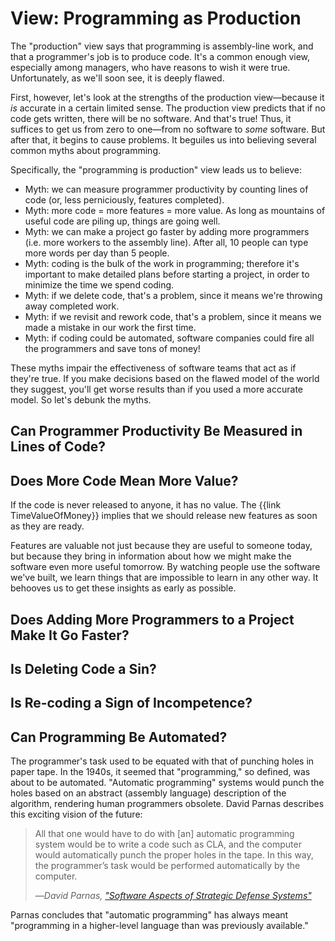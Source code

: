 # View: Programming as Production

The "production" view says that programming is assembly-line work, and that a programmer's job is to produce code. It's a common enough view, especially among managers, who have reasons to wish it were true. Unfortunately, as we'll soon see, it is deeply flawed.

<!--
- The "More" frame: no code means no software, some code means some software. So more code must mean more software.
-->

First, however, let's look at the strengths of the production view—because it *is* accurate in a certain limited sense. The production view predicts that if no code gets written, there will be no software. And that's true! Thus, it suffices to get us from zero to one—from no software to *some* software. But after that, it begins to cause problems. It beguiles us into believing several common myths about programming.

Specifically, the "programming is production" view leads us to believe:

- Myth: we can measure programmer productivity by counting lines of code (or, less perniciously, features completed).
- Myth: more code = more features = more value. As long as mountains of useful code are piling up, things are going well.
- Myth: we can make a project go faster by adding more programmers (i.e. more workers to the assembly line). After all, 10 people can type more words per day than 5 people.
- Myth: coding is the bulk of the work in programming; therefore it's important to make detailed plans before starting a project, in order to minimize the time we spend coding.
- Myth: if we delete code, that's a problem, since it means we're throwing away completed work.
- Myth: if we revisit and rework code, that's a problem, since it means we made a mistake in our work the first time.
- Myth: if coding could be automated, software companies could fire all the programmers and save tons of money!

These myths impair the effectiveness of software teams that act as if they're true. If you make decisions based on the flawed model of the world they suggest, you'll get worse results than if you used a more accurate model. So let's debunk the myths.

## Can Programmer Productivity Be Measured in Lines of Code?

## Does More Code Mean More Value?

If the code is never released to anyone, it has no value. The {{link TimeValueOfMoney}} implies that we should release new features as soon as they are ready.

Features are valuable not just because they are useful to someone today, but because they bring in information about how we might make the software even more useful tomorrow. By watching people use the software we've built, we learn things that are impossible to learn in any other way. It behooves us to get these insights as early as possible.

## Does Adding More Programmers to a Project Make It Go Faster?

## Is Deleting Code a Sin?

## Is Re-coding a Sign of Incompetence?

## Can Programming Be Automated?

The programmer's task used to be equated with that of punching holes in paper tape. In the 1940s, it seemed that "programming," so defined, was about to be automated. "Automatic programming" systems would punch the holes based on an abstract (assembly language) description of the algorithm, rendering human programmers obsolete. David Parnas describes this exciting vision of the future:

> All that one would have to do with [an] automatic programming system would be to write a code such as CLA, and the computer would automatically punch the proper holes in the tape. In this way, the programmer’s task would be performed automatically by the computer.
>
> —<cite>David Parnas, ["Software Aspects of Strategic Defense Systems"](https://web.stanford.edu/class/cs99r/readings/parnas1.pdf)</cite>

Parnas concludes that "automatic programming" has always meant "programming in a higher-level language than was previously available."

<!--

Common as the production view is, it doesn't account for a bunch of observations about programming.



If we see programming as producing code, then {{link TestDrivenDevelopment}} makes no sense. Writing automated tests in addition to production code means you have to write approximately twice as many lines to produce a given feature. GeePaw Hill calls this mistaken view the [lump of coding fallacy](https://www.geepawhill.org/2018/04/14/tdd-the-lump-of-coding-fallacy/).

View programming as producing features, and TDD starts to make more sense. Feature production is a more enlightened view of programming than code production (by which I mean, it helps us make better predictions) but it still has flaws—see {{link Programming/Repair}} for the counterpoint.

-->

